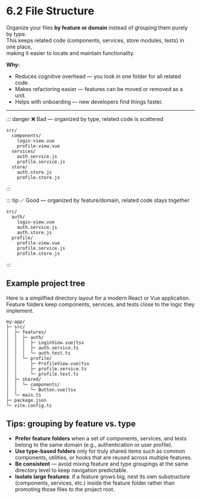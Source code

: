 # 6.2 File Structure
Organize your files **by feature or domain** instead of grouping them purely by type.  
This keeps related code (components, services, store modules, tests) in one place,  
making it easier to locate and maintain functionality.

**Why:**  
- Reduces cognitive overhead — you look in one folder for all related code.  
- Makes refactoring easier — features can be moved or removed as a unit.  
- Helps with onboarding — new developers find things faster.

---

::: danger ❌ Bad — organized by type, related code is scattered

```
src/
  components/
    login-view.vue
    profile-view.vue
  services/
    auth.service.js
    profile.service.js
  store/
    auth.store.js
    profile.store.js
```
:::

::: tip ✅ Good — organized by feature/domain, related code stays together

```
src/
  auth/
    login-view.vue
    auth.service.js
    auth.store.js
  profile/
    profile-view.vue
    profile.service.js
    profile.store.js
```
:::

## Example project tree

Here is a simplified directory layout for a modern React or Vue application.  Feature
folders keep components, services, and tests close to the logic they implement.

```
my-app/
├─ src/
│  ├─ features/
│  │  ├─ auth/
│  │  │  ├─ LoginView.vue|tsx
│  │  │  ├─ auth.service.ts
│  │  │  └─ auth.test.ts
│  │  └─ profile/
│  │     ├─ ProfileView.vue|tsx
│  │     ├─ profile.service.ts
│  │     └─ profile.test.ts
│  ├─ shared/
│  │  └─ components/
│  │     └─ Button.vue|tsx
│  └─ main.ts
├─ package.json
└─ vite.config.ts
```

## Tips: grouping by feature vs. type

- **Prefer feature folders** when a set of components, services, and tests belong to
  the same domain (e.g., authentication or user profile).
- **Use type-based folders** only for truly shared items such as common components,
  utilities, or hooks that are reused across multiple features.
- **Be consistent** — avoid mixing feature and type groupings at the same directory
  level to keep navigation predictable.
- **Isolate large features**: if a feature grows big, nest its own substructure
  (components, services, etc.) inside the feature folder rather than promoting those
  files to the project root.

